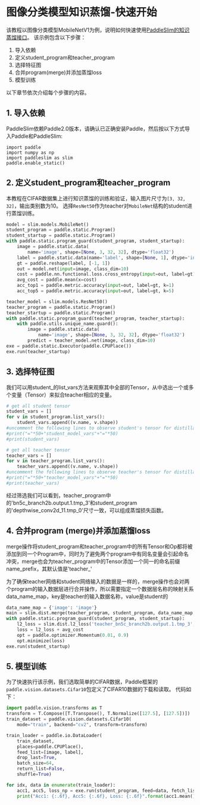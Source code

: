 #  图像分类模型知识蒸馏-快速开始

该教程以图像分类模型MobileNetV1为例，说明如何快速使用[PaddleSlim的知识蒸馏接口](https://paddlepaddle.github.io/PaddleSlim/api/single_distiller_api/)。
该示例包含以下步骤：

1. 导入依赖
2. 定义student_program和teacher_program
3. 选择特征图
4. 合并program(merge)并添加蒸馏loss
5. 模型训练

以下章节依次介绍每个步骤的内容。

## 1. 导入依赖

PaddleSlim依赖Paddle2.0版本，请确认已正确安装Paddle，然后按以下方式导入Paddle和PaddleSlim:

```
import paddle
import numpy as np
import paddleslim as slim
paddle.enable_static()
```

## 2. 定义student_program和teacher_program

本教程在CIFAR数据集上进行知识蒸馏的训练和验证，输入图片尺寸为`[3, 32, 32]`，输出类别数为10。
选择`ResNet50`作为teacher对`MobileNet`结构的student进行蒸馏训练。

```python
model = slim.models.MobileNet()
student_program = paddle.static.Program()
student_startup = paddle.static.Program()
with paddle.static.program_guard(student_program, student_startup):
    image = paddle.static.data(
        name='image', shape=[None, 3, 32, 32], dtype='float32')
    label = paddle.static.data(name='label', shape=[None, 1], dtype='int64')
    gt = paddle.reshape(label, [-1, 1])
    out = model.net(input=image, class_dim=10)
    cost = paddle.nn.functional.loss.cross_entropy(input=out, label=gt)
    avg_cost = paddle.mean(x=cost)
    acc_top1 = paddle.metric.accuracy(input=out, label=gt, k=1)
    acc_top5 = paddle.metric.accuracy(input=out, label=gt, k=5)
```



```python
teacher_model = slim.models.ResNet50()
teacher_program = paddle.static.Program()
teacher_startup = paddle.static.Program()
with paddle.static.program_guard(teacher_program, teacher_startup):
    with paddle.utils.unique_name.guard():
        image = paddle.static.data(
            name='image', shape=[None, 3, 32, 32], dtype='float32')
        predict = teacher_model.net(image, class_dim=10)
exe = paddle.static.Executor(paddle.CPUPlace())
exe.run(teacher_startup)
```

## 3. 选择特征图

我们可以用student_的list_vars方法来观察其中全部的Tensor，从中选出一个或多个变量（Tensor）来拟合teacher相应的变量。

```python
# get all student tensor
student_vars = []
for v in student_program.list_vars():
    student_vars.append((v.name, v.shape))
#uncomment the following lines to observe student's tensor for distillation
#print("="*50+"student_model_vars"+"="*50)
#print(student_vars)

# get all teacher tensor
teacher_vars = []
for v in teacher_program.list_vars():
    teacher_vars.append((v.name, v.shape))
#uncomment the following lines to observe teacher's tensor for distillation
#print("="*50+"teacher_model_vars"+"="*50)
#print(teacher_vars)
```

经过筛选我们可以看到，teacher_program中的'bn5c_branch2b.output.1.tmp_3'和student_program的'depthwise_conv2d_11.tmp_0'尺寸一致，可以组成蒸馏损失函数。

## 4. 合并program (merge)并添加蒸馏loss
merge操作将student_program和teacher_program中的所有Tensor和Op都将被添加到同一个Program中，同时为了避免两个program中有同名变量会引起命名冲突，merge也会为teacher_program中的Tensor添加一个同一的命名前缀name_prefix，其默认值是'teacher_'

为了确保teacher网络和student网络输入的数据是一样的，merge操作也会对两个program的输入数据层进行合并操作，所以需要指定一个数据层名称的映射关系data_name_map，key是teacher的输入数据名称，value是student的

```python
data_name_map = {'image': 'image'}
main = slim.dist.merge(teacher_program, student_program, data_name_map, paddle.CPUPlace())
with paddle.static.program_guard(student_program, student_startup):
    l2_loss = slim.dist.l2_loss('teacher_bn5c_branch2b.output.1.tmp_3', 'depthwise_conv2d_11.tmp_0', student_program)
    loss = l2_loss + avg_cost
    opt = paddle.optimizer.Momentum(0.01, 0.9)
    opt.minimize(loss)
exe.run(student_startup)
```

## 5. 模型训练

为了快速执行该示例，我们选取简单的CIFAR数据，Paddle框架的`paddle.vision.datasets.Cifar10`包定义了CIFAR10数据的下载和读取。 代码如下：

```python
import paddle.vision.transforms as T
transform = T.Compose([T.Transpose(), T.Normalize([127.5], [127.5])])
train_dataset = paddle.vision.datasets.Cifar10(
    mode="train", backend="cv2", transform=transform)

train_loader = paddle.io.DataLoader(
    train_dataset,
    places=paddle.CPUPlace(),
    feed_list=[image, label],
    drop_last=True,
    batch_size=64,
    return_list=False,
    shuffle=True)
```

```python
for idx, data in enumerate(train_loader):
    acc1, acc5, loss_np = exe.run(student_program, feed=data, fetch_list=[acc_top1.name, acc_top5.name, loss.name])
    print("Acc1: {:.6f}, Acc5: {:.6f}, Loss: {:.6f}".format(acc1.mean(), acc5.mean(), loss_np.mean()))
```
